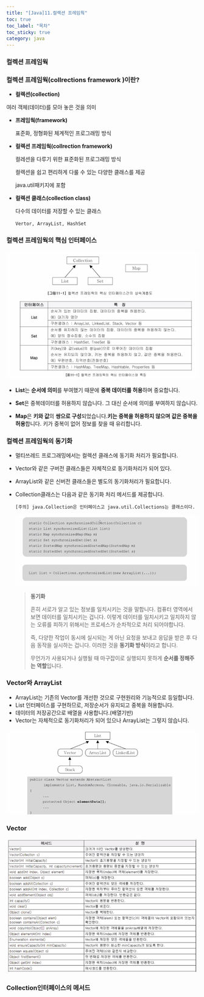 ```yaml
---
title: "[Java]11.컬렉션 프레임웍"
toc: true
toc_label: "목차"
toc_sticky: true
category: java
---
```


### 컬렉션 프레임웍

### 컬렉션 프레임웍(collrections framework )이란?

-  **컬렉션(collection)**

  여러 객체(데이터)를 모아 놓은 것을 의미

- **프레임웍(framework)**

  표준화, 정형화된 체계적인 프로그래밍 방식

- **컬렉션 프레임웍(collrection framework)**

  컬레션을 다루기 위한 표준화된 프로그래밍 방식

  컬렉션을 쉽고 편리하게 다룰 수 있는 다양한 클래스를 제공

  java.util패키지에 포함

- **컬렉션 클래스(collection class)**

  다수의 데이터를 저장할 수 있는 클래스

  `Vertor, ArrayList, HashSet`



###  컬렉션 프레임웍의 핵심 인터페이스

![image-20240208094258137](/../../images/2024-02-28-컬렉션프레임웍/image-20240208094258137.png)

- **List**는 **순서에 의미**를 부여했기 때문에 **중복 데이터를 허용**하며 중요합니다. 

- **Set**은 중복데이터를 허용하지 않습니다. 그 대신 순서에 의미를 부여하지 않습니다.

- **Map**은 **키와 값**의 **쌍으로 구성**되었습니다.<span color="hlm">**키는 중복을 허용하지 않으며**</span> **값은 중복을 허용**합니다. 키가 중복이 없어 정보를 찾을 때 유리합니다.

### 컬렉션 프레임웍의 동기화

- 멀티쓰레드 프로그래밍에서는 컬렉션 클래스에 동기화 처리가 필요합니다.

- Vector와 같은 구버전 클래스들은 자체적으로 동기화처리가 되어 있다.

- ArrayList와 같은 신버전 클래스들은 별도의 동기화처리가 필요합니다.

- Collection클래스는 다음과 같은 동기화 처리 메서드를 제공합니다.

  `[주의] java.Collection은 인터페이스고 java.util.Collections는 클래스이다.`

  ![image-20240208101150993](/../../images/2024-02-28-컬렉션프레임웍/image-20240208101150993.png)

  > **동기화**
  >
  > 흔히 서로가 알고 있는 정보를 일치시키는 것을 말합니다. 컴퓨터 영역에서 보면 데이터를 일치시키는 겁니다. 이렇게 데이터를 일치시키고 일치하지 않는 오류를 피하기 위해서는 프로세스가 순차적으로 처리 되어야합니다.
  >
  > 즉, 다양한 작업이 동시에 실시되는 게 아닌 요청을 보내고 응답을 받은 후 다음 동작을 실시하는 겁니다. 이러한 것을 <span class="hlm">**동기화 방식**</span>이라고 합니다.
  >
  > 무언가가 사용되거나 실행될 때 마구잡이로 실행되지 못하게 **순서를 정해주는 역할**입니다.

### Vector와 ArrayList

- ArrayList는 기존의 Vector를 개선한 것으로 구현원리와 기능적으로 등일합니다.
- List 인터페이스를 구현하므로, 저장순서가 유지되고 중복을 허용합니다.
- 데이터의 저장공간으로 배열을 사용합니다.(배열기반)
- Vector는 자체적으로 동기화처리가 되어 있으나 ArrayList는 그렇지 않습니다.

![image-20240208102452781](../../../images/2024-02-28-컬렉션프레임웍/image-20240208102452781.png)

### Vector

![image-20240208102515403](../../../images/2024-02-28-컬렉션프레임웍/image-20240208102515403.png)

### Collection인터페이스의 메서드

